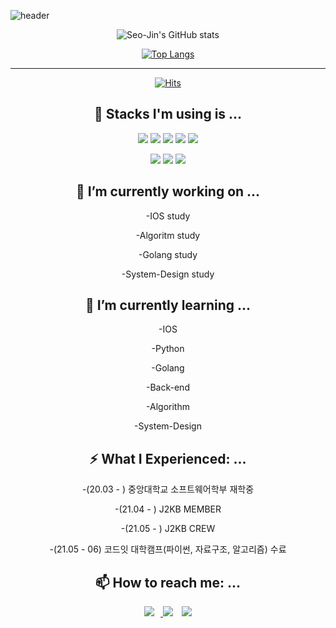 ![header](https://capsule-render.vercel.app/api?type=slice&color=timeAuto&height=300&section=header&text=SeoJin%20Hwang's%20%20Github&fontSize=60&fontAlign=40&fontAlignY=11&rotate=20)

<div align=center>

![Seo-Jin's GitHub stats](https://github-readme-stats.vercel.app/api?username=Seo-Jin&theme=radical&show_icons=true)

[![Top Langs](https://github-readme-stats.vercel.app/api/top-langs/?username=Seo-Jin&layout=compact)](https://github.com/anuraghazra/github-readme-stats)
 
 <hr>
  
[![Hits](https://hits.seeyoufarm.com/api/count/incr/badge.svg?url=https%3A%2F%2Fgithub.com%2Fswiftie1230&count_bg=%2310FFF8&title_bg=%2340C9F1&icon=&icon_color=%23E7E7E7&title=hits&edge_flat=false)](https://hits.seeyoufarm.com)

## 🛒 Stacks I'm using is ...

<div align=center> <img src="https://img.shields.io/badge/python-3776AB?style=flat&logo=python&logoColor=white"> <img src="https://img.shields.io/badge/C-A8B9CC?style=flat&logo=C&logoColor=white"> <img src="https://img.shields.io/badge/swift-FA7343?style=flat&logo=swift&logoColor=white"> <img src="https://img.shields.io/badge/go-00ADD8?style=flat&logo=go&logoColor=white"> <img src="https://img.shields.io/badge/JAVA-007396?style=flat&logo=java&logoColor=white">

  
  <img src="https://img.shields.io/badge/github-181717?style=flat&logo=github&logoColor=white"> <img src="https://img.shields.io/badge/mysql-4479A1?style=flat&logo=mysql&logoColor=white"> <img src="https://img.shields.io/badge/mariaDB-003545?style=flat&logo=mariaDB&logoColor=white"> </div> 


## 🔭 I’m currently working on ...
-IOS study  
 
-Algoritm study  
 
-Golang study     
 
-System-Design study     
 
 

## 🌱 I’m currently learning ...
-IOS     
 
-Python
 
-Golang
 
-Back-end
 
-Algorithm
 
-System-Design

 
 
## ⚡ What I Experienced: ...
-(20.03 - ) 중앙대학교 소프트웨어학부 재학중
 
-(21.04 - ) J2KB MEMBER
 
-(21.05 - ) J2KB CREW
 
-(21.05 - 06) 코드잇 대학캠프(파이썬, 자료구조, 알고리즘) 수료

## 📫 How to reach me: ...
<a href="https://swiftie1230.github.io"> <img src="http://img.shields.io/badge/-Tech%20Blog-655ced?style=flat&logo=github&link=https://swiftie1230.github.io" style="height : auto; margin-left : 10px; margin-right : 10px;"/> </a><a href="https://www.instagram.com/after._.glow__/"><img src="https://img.shields.io/badge/Instagram-ff69b4?style=flat&logo=Instagram&logoColor=white"/></a> <a href="mailto:swiftie1230@gmail.com"> <img src="https://img.shields.io/badge/Gmail-d14836?style=flat&logo=Gmail&logoColor=white&link=mailto:swiftie1230@gmail.com" style="height : auto; margin-left : 10px; margin-right : 10px;"/> </a> </div>
